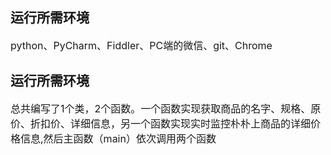 ## 运行所需环境
<font size=3>python、PyCharm、Fiddler、PC端的微信、git、Chrome</font>
<br>
## 运行所需环境
<font size=3>总共编写了1个类，2个函数。一个函数实现获取商品的名字、规格、原价、折扣价、详细信息，另一个函数实现实时监控朴朴上商品的详细价格信息,然后主函数（main）依次调用两个函数</font>